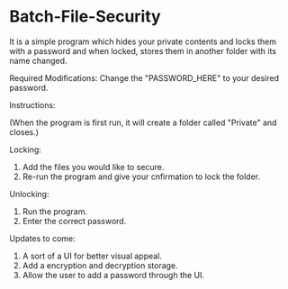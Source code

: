 # Batch-File-Security
It is a simple program which hides your private contents and locks them with a password and when locked, stores them in another folder with its name changed.

Required Modifications:
Change the "PASSWORD_HERE" to your desired password.

Instructions: 

(When the program is first run, it will create a folder called "Private" and closes.)

Locking:
1. Add the files you would like to secure.
2. Re-run the program and give your cnfirmation to lock the folder.

Unlocking:
1. Run the program.
2. Enter the correct password.

Updates to come:
1. A sort of a UI for better visual appeal.
2. Add a encryption and decryption storage.
3. Allow the user to add a password through the UI.
